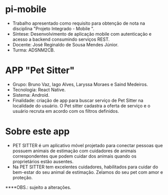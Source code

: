 # pi-mobile

* Trabalho apresentado como requisito para obtenção de nota na disciplina "Projeto Integrado - Mobile ".
* Síntese: Desenvolvimento de aplicação mobile com autenticação e acesso a backend consumindo serviços REST.
* Docente: José Reginaldo de Sousa Mendes Júnior.
* Turma: ADSNM2CB.

# APP "Pet Sitter"
* Grupo: Bruno Vaz, Iago Alves, Laryssa Moraes e Saind Medeiros.
* Tecnologia: React Native.
* Sistema: Android.
* Finalidade: criação de app para buscar serviço de Pet Sitter na localidade do usuário. O Pet sitter cadastra a oferta de serviço e o usuário recruta em acordo com os filtros definidos.

# Sobre este app
* PET SITTER é um aplicativo móvel projetado para conectar pessoas que possuem animais de estimação com cuidadores de animais correspondentes que podem cuidar dos animais quando os proprietários estão ausentes.
* Na PET SITTER tem excelentes cuidadores, habilitados para cuidar do bem-estar do seu animal de estimação. Zelamos do seu pet com amor e proteção.

****OBS.: sujeito a alterações.
